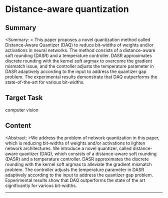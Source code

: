 # Distance-aware quantization

## Summary

<Summary: > This paper proposes a novel quantization method called Distance-Aware Quantizer (DAQ) to reduce bit-widths of weights and/or activations in neural networks. The method consists of a distance-aware soft rounding (DASR) and a temperature controller. DASR approximates discrete rounding with the kernel soft argmax to overcome the gradient mismatch issue, and the controller adjusts the temperature parameter in DASR adaptively according to the input to address the quantizer gap problem. The experimental results demonstrate that DAQ outperforms the state-of-the-art for various bit-widths.


## Target Task

computer vision

## Content

<Abstract: >We address the problem of network quantization in this paper, which is reducing bit-widths of weights and/or activations to lighten network architectures. We introduce a novel quantizer, called distance-aware quantizer (DAQ), which consists of a distance-aware soft rounding (DASR) and a temperature controller. DASR approximates the discrete rounding with the kernel soft argmax to alleviate the gradient mismatch problem. The controller adjusts the temperature parameter in DASR adaptively according to the input to address the quantizer gap problem. Experimental results show that DAQ outperforms the state of the art significantly for various bit-widths.



---

